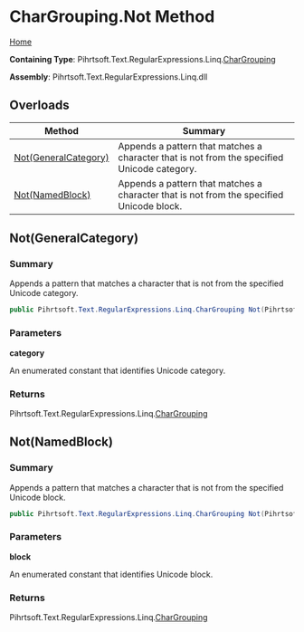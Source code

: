 # CharGrouping\.Not Method

[Home](../../../../../../README.md)

**Containing Type**: Pihrtsoft\.Text\.RegularExpressions\.Linq\.[CharGrouping](../README.md)

**Assembly**: Pihrtsoft\.Text\.RegularExpressions\.Linq\.dll

## Overloads

| Method | Summary |
| ------ | ------- |
| [Not(GeneralCategory)](#Pihrtsoft_Text_RegularExpressions_Linq_CharGrouping_Not_Pihrtsoft_Text_RegularExpressions_Linq_GeneralCategory_) | Appends a pattern that matches a character that is not from the specified Unicode category\. |
| [Not(NamedBlock)](#Pihrtsoft_Text_RegularExpressions_Linq_CharGrouping_Not_Pihrtsoft_Text_RegularExpressions_Linq_NamedBlock_) | Appends a pattern that matches a character that is not from the specified Unicode block\. |

## Not\(GeneralCategory\) <a name="Pihrtsoft_Text_RegularExpressions_Linq_CharGrouping_Not_Pihrtsoft_Text_RegularExpressions_Linq_GeneralCategory_"></a>

### Summary

Appends a pattern that matches a character that is not from the specified Unicode category\.

```csharp
public Pihrtsoft.Text.RegularExpressions.Linq.CharGrouping Not(Pihrtsoft.Text.RegularExpressions.Linq.GeneralCategory category)
```

### Parameters

**category**

An enumerated constant that identifies Unicode category\.

### Returns

Pihrtsoft\.Text\.RegularExpressions\.Linq\.[CharGrouping](../README.md)

## Not\(NamedBlock\) <a name="Pihrtsoft_Text_RegularExpressions_Linq_CharGrouping_Not_Pihrtsoft_Text_RegularExpressions_Linq_NamedBlock_"></a>

### Summary

Appends a pattern that matches a character that is not from the specified Unicode block\.

```csharp
public Pihrtsoft.Text.RegularExpressions.Linq.CharGrouping Not(Pihrtsoft.Text.RegularExpressions.Linq.NamedBlock block)
```

### Parameters

**block**

An enumerated constant that identifies Unicode block\.

### Returns

Pihrtsoft\.Text\.RegularExpressions\.Linq\.[CharGrouping](../README.md)


